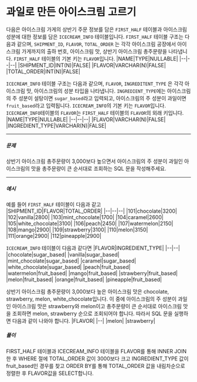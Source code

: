 # 과일로 만든 아이스크림 고르기

다음은 아이스크림 가게의 상반기 주문 정보를 담은  `FIRST_HALF`  테이블과 아이스크림 성분에 대한 정보를 담은  `ICECREAM_INFO`  테이블입니다.  `FIRST_HALF`  테이블 구조는 다음과 같으며,  `SHIPMENT_ID`,  `FLAVOR`,  `TOTAL_ORDER`  는 각각 아이스크림 공장에서 아이스크림 가게까지의 출하 번호, 아이스크림 맛, 상반기 아이스크림 총주문량을 나타냅니다.  `FIRST_HALF`  테이블의 기본 키는  `FLAVOR`입니다.
|NAME|TYPE|NULLABLE|
|--|--|--|
|SHIPMENT_ID|INT(N)|FALSE|
|FLAVOR|VARCHAR(N)|FALSE|
|TOTAL_ORDER|INT(N)|FALSE|

`ICECREAM_INFO`  테이블 구조는 다음과 같으며,  `FLAVOR`,  `INGREDITENT_TYPE`  은 각각 아이스크림 맛, 아이스크림의 성분 타입을 나타냅니다.  `INGREDIENT_TYPE`에는 아이스크림의 주 성분이 설탕이면  `sugar_based`라고 입력되고, 아이스크림의 주 성분이 과일이면  `fruit_based`라고 입력됩니다.  `ICECREAM_INFO`의 기본 키는  `FLAVOR`입니다.  `ICECREAM_INFO`테이블의  `FLAVOR`는  `FIRST_HALF`  테이블의  `FLAVOR`의 외래 키입니다.
|NAME|TYPE|NULLABLE|
|--|--|--|
|FLAVOR|VARCHAR(N)|FALSE|
|INGREDIENT_TYPE|VARCHAR(N)|FALSE|

----------

##### 문제

상반기 아이스크림 총주문량이 3,000보다 높으면서 아이스크림의 주 성분이 과일인 아이스크림의 맛을 총주문량이 큰 순서대로 조회하는 SQL 문을 작성해주세요.

----------

##### 예시

예를 들어  `FIRST_HALF`  테이블이 다음과 같고
|SHIPMENT_ID|FLAVOR|TOTAL_ORDER|
|--|--|--|
|101|chocolate|3200|
|102|vanilla|2800|
|103|mint_chocolate|1700|
|104|caramel|2600|
|105|white_chocolate|3100|
|106|peach|2450|
|107|watermelon|2150|
|108|mango|2900|
|109|strawberry|3100|
|110|melon|3150|
|111|orange|2900|
|112|pineapple|2900|

`ICECREAM_INFO`  테이블이 다음과 같다면
|FLAVOR|INGREDIENT_TYPE|
|--|--|
|chocolate|sugar_based|
|vanilla|sugar_based|
|mint_chocolate|sugar_based|
|caramel|sugar_based|
|white_chocolate|sugar_based|
|peach|fruit_based|
|watermelon|fruit_based|
|mango|fruit_based|
|strawberry|fruit_based|
|melon|fruit_based|
|orange|fruit_based|
|pineapple|fruit_based|

상반기 아이스크림 총주문량이 3,000보다 높은 아이스크림 맛은 chocolate, strawberry, melon, white_chocolate입니다. 이 중에 아이스크림의 주 성분이 과일인 아이스크림 맛은 strawberry와 melon이고 총주문량이 큰 순서대로 아이스크림 맛을 조회하면 melon, strawberry 순으로 조회되어야 합니다. 따라서 SQL 문을 실행하면 다음과 같이 나와야 합니다.
|FLAVOR|
|--|
|melon|
|strawberry|

##### 풀이
FIRST_HALF 테이블과 ICECREAM_INFO 테이블을 FLAVOR를 통해 INNER JOIN한 후 WHERE 절에 TOTAL_ORDER 값이 3000보다 크고 INGREDIENT_TYPE 값이 fruit_based인 경우를 찾고 ORDER BY를 통해 TOTAL_ORDER 값을 내림차순으로 정렬한 후 FLAVOR값을 SELECT합니다.